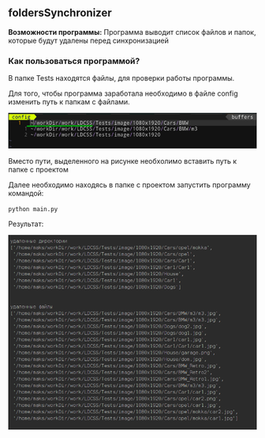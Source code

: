 ## foldersSynchronizer

**Возможности программы:**
Программа выводит список файлов и папок, которые будут удалены перед синхронизацией

### Как пользоваться программой?

В папке Tests находятся файлы, для проверки работы программы.

Для того, чтобы программа заработала необходимо в файле config изменить путь к папкам с файлами.

![1.png](https://github.com/pryaniki/foldersSynchronizer/raw/master/forReadme/1.png)

Вместо пути, выделенного на рисунке необхолимо вставить путь к папке с проектом

Далее необходимо находясь в папке с проектом запустить программу командой:

`python main.py`

Результат:

![2.png](https://github.com/pryaniki/foldersSynchronizer/raw/master/forReadme/2.png)
